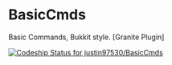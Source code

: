 BasicCmds
=========

Basic Commands, Bukkit style. [Granite Plugin]

[ ![Codeship Status for justin97530/BasicCmds](https://www.codeship.io/projects/291d5aa0-1fdc-0132-1d00-32ed9557f453/status)](https://www.codeship.io/projects/35809)
